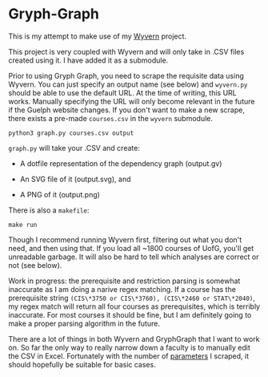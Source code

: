# Gryph-Graph

This is my attempt to make use of my [Wyvern](https://github.com/jnguyen1098/wyvern) project.

This project is very coupled with Wyvern and will only take in .CSV files created using it. I have added it as a submodule.

Prior to using Gryph Graph, you need to scrape the requisite data using Wyvern. You can just specify an output name (see below) and `wyvern.py` should be able to use the default URL. At the time of writing, this URL works. Manually specifying the URL will only become relevant in the future if the Guelph website changes. If you don't want to make a new scrape, there exists a pre-made `courses.csv` in the `wyvern` submodule.

```
python3 graph.py courses.csv output
```

`graph.py` will take your .CSV and create:

- A dotfile representation of the dependency graph (output.gv)

- An SVG file of it (output.svg), and

- A PNG of it (output.png)

There is also a `makefile`:

```
make run
```

Though I recommend running Wyvern first, filtering out what you don't need, and then using that. If you load all ~1800 courses of UofG, you'll get unreadable garbage. It will also be hard to tell which analyses are correct or not (see below).

Work in progress: the prerequisite and restriction parsing is somewhat inaccurate as I am doing a narive regex matching. If a course has the prerequisite string `(CIS\*3750 or CIS\*3760), (CIS\*2460 or STAT\*2040)`, my regex match will return all four courses as prerequisites, which is terribly inaccurate. For most courses it should be fine, but I am definitely going to make a proper parsing algorithm in the future.

There are a lot of things in both Wyvern and GryphGraph that I want to work on. So far the only way to really narrow down a faculty is to manually edit the CSV in Excel. Fortunately with the number of [parameters](https://github.com/jnguyen1098/wyvern) I scraped, it should hopefully be suitable for basic cases.

